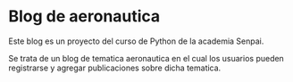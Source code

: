 # Blog de aeronautica

Este blog es un proyecto del curso de Python de la academia Senpai.

Se trata de un blog de tematica aeronautica en el cual los usuarios pueden registrarse y agregar publicaciones sobre dicha tematica.